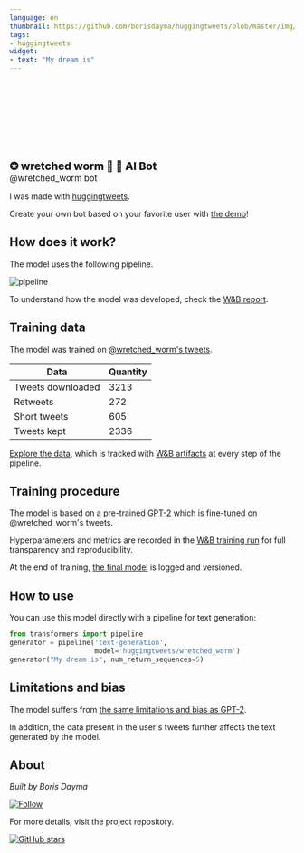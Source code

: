 ```yaml
---
language: en
thumbnail: https://github.com/borisdayma/huggingtweets/blob/master/img/logo.png?raw=true
tags:
- huggingtweets
widget:
- text: "My dream is"
---
```


<div>
<div style="width: 132px; height:132px; border-radius: 50%; background-size: cover; background-image: url('https://pbs.twimg.com/profile_images/1375118108801691657/W0nGKGr0_400x400.jpg')">
</div>
<div style="margin-top: 8px; font-size: 19px; font-weight: 800">✪ wretched worm 🤍 🤖 AI Bot </div>
<div style="font-size: 15px">@wretched_worm bot</div>
</div>

I was made with [huggingtweets](https://github.com/borisdayma/huggingtweets).

Create your own bot based on your favorite user with [the demo](https://colab.research.google.com/github/borisdayma/huggingtweets/blob/master/huggingtweets-demo.ipynb)!

## How does it work?

The model uses the following pipeline.

![pipeline](https://github.com/borisdayma/huggingtweets/blob/master/img/pipeline.png?raw=true)

To understand how the model was developed, check the [W&B report](https://wandb.ai/wandb/huggingtweets/reports/HuggingTweets-Train-a-Model-to-Generate-Tweets--VmlldzoxMTY5MjI).

## Training data

The model was trained on [@wretched_worm's tweets](https://twitter.com/wretched_worm).

| Data | Quantity |
| --- | --- |
| Tweets downloaded | 3213 |
| Retweets | 272 |
| Short tweets | 605 |
| Tweets kept | 2336 |

[Explore the data](https://wandb.ai/wandb/huggingtweets/runs/31f6zj5v/artifacts), which is tracked with [W&B artifacts](https://docs.wandb.com/artifacts) at every step of the pipeline.

## Training procedure

The model is based on a pre-trained [GPT-2](https://huggingface.co/gpt2) which is fine-tuned on @wretched_worm's tweets.

Hyperparameters and metrics are recorded in the [W&B training run](https://wandb.ai/wandb/huggingtweets/runs/2w4i1wpc) for full transparency and reproducibility.

At the end of training, [the final model](https://wandb.ai/wandb/huggingtweets/runs/2w4i1wpc/artifacts) is logged and versioned.

## How to use

You can use this model directly with a pipeline for text generation:

```python
from transformers import pipeline
generator = pipeline('text-generation',
                     model='huggingtweets/wretched_worm')
generator("My dream is", num_return_sequences=5)
```

## Limitations and bias

The model suffers from [the same limitations and bias as GPT-2](https://huggingface.co/gpt2#limitations-and-bias).

In addition, the data present in the user's tweets further affects the text generated by the model.

## About

*Built by Boris Dayma*

[![Follow](https://img.shields.io/twitter/follow/borisdayma?style=social)](https://twitter.com/intent/follow?screen_name=borisdayma)

For more details, visit the project repository.

[![GitHub stars](https://img.shields.io/github/stars/borisdayma/huggingtweets?style=social)](https://github.com/borisdayma/huggingtweets)
